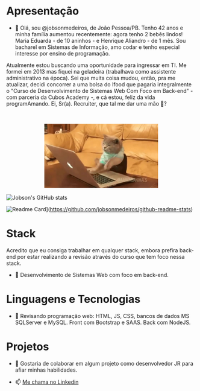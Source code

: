 <link rel="stylesheet" href="https://cdn.jsdelivr.net/gh/devicons/devicon@v2.15.1/devicon.min.css">          

# Apresentação

- 👋 Olá, sou @jobsonmedeiros, de João Pessoa/PB. Tenho 42 anos e minha família aumentou recentemente: agora tenho 2 bebês lindos! Maria Eduarda - de 10 aninhos - e Henrique Aliandro - de 1 mês. Sou bacharel em Sistemas de Informação, amo codar e tenho especial interesse por ensino de programação.

Atualmente estou buscando uma oportunidade para ingressar em TI. Me formei em 2013 mas fiquei na geladeira (trabalhava como assistente administrativo na época). Sei que muita coisa mudou, então, pra me atualizar, decidi concorrer a uma bolsa do Ifood que pagaria integralmente o "Curso de Desenvolvimento de Sistemas Web Com Foco em Back-end" - com parceria da Cubos Academy -, e cá estou, feliz da vida programAmando. Ei, Sr(a). Recruiter, que tal me dar uma mão 🤝?

<br/>
<p align="middle"><img src="img/gatinho-programador.gif" width="60%" height="60%"/>
</p>

![Jobson's GitHub stats](https://github-readme-stats.vercel.app/api?username=jobsonmedeiros&show_icons=true&theme=radical)

![Readme Card](https://github-readme-stats.vercel.app/api/pin/?username=jobsonmedeiros&repo=github-readme-stats)](https://github.com/jobsonmedeiros/github-readme-stats)
# Stack
Acredito que eu consiga trabalhar em qualquer stack, embora prefira back-end por estar realizando a revisão através do curso que tem foco nessa stack.
- 👀 Desenvolvimento de Sistemas Web com foco em back-end.

# Linguagens e Tecnologias

- 🌱 Revisando programação web: HTML, JS, CSS, bancos de dados MS SQLServer e MySQL. Front com Bootstrap e SAAS. Back com NodeJS.

 
<i class="devicon-html5-plain-wordmark" font-size="48"></i>
                   
          
# Projetos

- 💞️ Gostaria de colaborar em algum projeto como desenvolvedor JR para afiar minhas habilidades.

- 📫 [Me chama no Linkedin](https://www.linkedin.com/in/jobsonmedeiros/)

<!---
jobsonmedeiros/jobsonmedeiros is a ✨ special ✨ repository because its `README.md` (this file) appears on your GitHub profile.
You can click the Preview link to take a look at your changes.
--->
